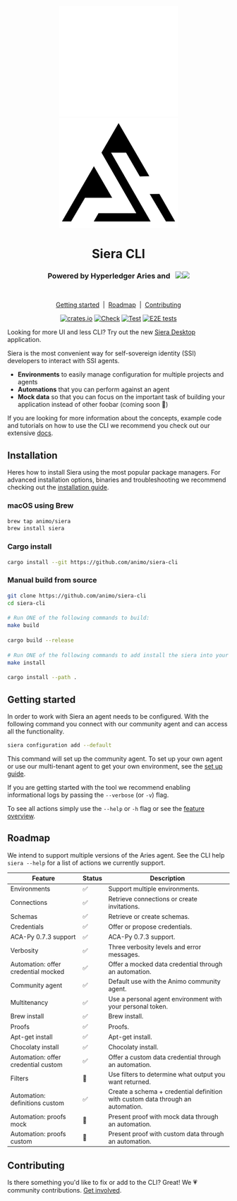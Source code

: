 <p align="center">
  <br />
  <img
    alt="Siera logo"
    src="./images/siera-dark.svg#gh-dark-mode-only"
    height="250px"
  />
   <img
    alt="Siera logo"
    src="./images/siera-light.svg#gh-light-mode-only"
    height="250px"
  />
</p>

<h1 align="center" ><b>Siera CLI</b></h1>

<h3 align="center">Powered by Hyperledger Aries and &nbsp; <img src="./images/animo-logo-dark-background.png#gh-dark-mode-only" height="12px"><img src="./images/animo-logo-light-background.png#gh-light-mode-only" height="12px"></h3><br>

<p align="center">
<a href="#getting-started">Getting started</a> &nbsp;|&nbsp;
  <a href="#roadmap">Roadmap</a> &nbsp;|&nbsp;
  <a href="#contributing">Contributing</a> 
    
</p>

<p align="center">
    <a href="https://crates.io/crates/siera"><img src="https://img.shields.io/crates/v/siera.svg" alt="crates.io"></a>
    <a href="https://github.com/animo/siera-cli/actions/workflows/check.yml"><img src="https://github.com/animo/siera-cli/actions/workflows/check.yml/badge.svg" alt="Check"></a>
    <a href="https://github.com/animo/siera-cli/actions/workflows/test.yml"><img src="https://github.com/animo/siera-cli/actions/workflows/test.yml/badge.svg" alt="Test"></a>
    <a href="https://github.com/animo/siera-cli/actions/workflows/e2e-test.yml"><img src="https://github.com/animo/siera-cli/actions/workflows/e2e-test.yml/badge.svg" alt="E2E tests"></a>
</p>

Looking for more UI and less CLI? Try out the new [Siera Desktop](https://siera.animo.id/desktop) application.

Siera is the most convenient way for self-sovereign identity (SSI) developers to interact with SSI agents.

- **Environments** to easily manage configuration for multiple projects and agents
- **Automations** that you can perform against an agent
- **Mock data** so that you can focus on the important task of building your application instead of other foobar (coming soon 🚧)

If you are looking for more information about the concepts, example code and tutorials on how to use the CLI we recommend you check out our extensive [docs](https://docs.siera.animo.id/).

## Installation

Heres how to install Siera using the most popular package managers. For advanced installation options, binaries and troubleshooting we recommend checking out the [installation guide](https://docs.siera.animo.id/guides/installation).

### macOS using Brew

```sh
brew tap animo/siera
brew install siera
```

### Cargo install

```sh
cargo install --git https://github.com/animo/siera-cli
```

### Manual build from source

```sh
git clone https://github.com/animo/siera-cli
cd siera-cli

# Run ONE of the following commands to build:
make build

cargo build --release

# Run ONE of the following commands to add install the siera into your PATH
make install

cargo install --path .

```

## Getting started

In order to work with Siera an agent needs to be configured. With the following command you connect with our community agent and can access all the functionality.

```sh
siera configuration add --default
```

This command will set up the community agent. To set up your own agent or use our multi-tenant agent to get your own environment, see the [set up guide](https://docs.siera.animo.id/guides/configuration).

If you are getting started with the tool we recommend enabling informational logs by passing the `--verbose` (or `-v`) flag.

To see all actions simply use the `--help` or `-h` flag or see the [feature overview](https://docs.siera.animo.id/features/introduction).

## Roadmap

We intend to support multiple versions of the Aries agent. See the CLI help `siera --help` for a list of actions we currently support.

| Feature                             | Status | Description                                                                     |
| ----------------------------------- | ------ | ------------------------------------------------------------------------------- |
| Environments                        | ✅     | Support multiple environments.                                                  |
| Connections                         | ✅     | Retrieve connections or create invitations.                                     |
| Schemas                             | ✅     | Retrieve or create schemas.                                                     |
| Credentials                         | ✅     | Offer or propose credentials.                                                   |
| ACA-Py 0.7.3 support                | ✅     | ACA-Py 0.7.3 support.                                                           |
| Verbosity                           | ✅     | Three verbosity levels and error messages.                                      |
| Automation: offer credential mocked | ✅     | Offer a mocked data credential through an automation.                           |
| Community agent                     | ✅     | Default use with the Animo community agent.                                     |
| Multitenancy                        | ✅     | Use a personal agent environment with your personal token.                      |
| Brew install                        | ✅     | Brew install.                                                                   |
| Proofs                              | ✅     | Proofs.                                                                         |
| Apt-get install                     | ✅     | Apt-get install.                                                                |
| Chocolaty install                   | ✅     | Chocolaty install.                                                              |
| Automation: offer credential custom | ✅     | Offer a custom data credential through an automation.                           |
| Filters                             | 🚧     | Use filters to determine what output you want returned.                         |
| Automation: definitions custom      | ✅     | Create a schema + credential definition with custom data through an automation. |
| Automation: proofs mock             | 🚧     | Present proof with mock data through an automation.                             |
| Automation: proofs custom           | 🚧     | Present proof with custom data through an automation.                           |

## Contributing

Is there something you'd like to fix or add to the CLI? Great! We 💗 community
contributions. [Get involved](https://docs.siera.animo.id/community/contributing).
